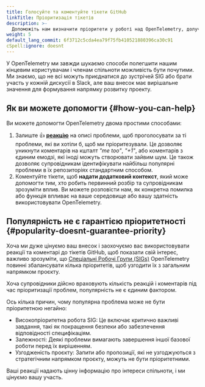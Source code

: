 ```yaml
---
title: Голосуйте та коментуйте тікети GitHub
linkTitle: Пріоритизація тікетів
description: >-
  Допоможіть нам визначити пріоритети у роботі над OpenTelemetry, долучившись до обговорення тікетів на GitHub за допомогою ваших голосів та коментарів.
weight: 5
default_lang_commit: 6f3712c5cda4ea79f75fb410521880396ca30c91
cSpell:ignore: doesnt
---
```


У OpenTelemetry ми завжди шукаємо способи полегшити нашим кінцевим користувачам і членам спільноти можливість бути почутими. Ми знаємо, що не всі можуть приєднатися до зустрічей SIG або брати участь у кожній дискусії в Slack, але ваш внесок має вирішальне значення для формування напрямку розвитку проекту.

## Як ви можете допомогти {#how-you-can-help}

Ви можете допомогти OpenTelemetry двома простими способами:

1. Залиште 👍 **[реакцію](https://github.blog/news-insights/product-news/add-reactions-to-pull-requests-issues-and-comments/)** на описі проблеми, щоб проголосувати за ті проблеми, які ви хотіли б, щоб ми пріоритезували. Це дозволяє уникнути коментарів на кшталт _"me too"_, _"+1"_, або коментарів з єдиним емодзі, які іноді можуть створювати зайвим шум. Це також дозволяє супровідникам ідентифікувати найбільш популярні проблеми в їх репозиторіях стандартним способом.
2. Коментуйте тікети, щоб **надати додатковий контекст**, який може допомогти тим, хто робить первинний розбір та супровідникам зрозуміти вплив. Ви можете розповісти нам, як конкретна помилка або функція впливає на ваше середовище або вашу здатність використовувати OpenTelemetry.

## Популярність не є гарантією пріоритетності {#popularity-doesnt-guarantee-priority}

Хоча ми дуже цінуємо ваш внесок і заохочуємо вас використовувати реакції та коментарі до тікетів GitHub, щоб показати свій інтерес, важливо зрозуміти, що [Спеціальні Робочі Групи (SIGs)](https://github.com/open-telemetry/community#special-interest-groups) OpenTelemetry повинні збалансувати кілька пріоритетів, щоб узгодити їх з загальним напрямком проєкту.

Хоча супровідники дійсно враховують кількість реакцій і коментарів під час пріоритизації проблем, популярність не є єдиним фактором.

Ось кілька причин, чому популярна проблема може не бути пріоритетною негайно:

- Високопріоритетна робота SIG: Це включає критично важливі завдання, такі як покращення безпеки або забезпечення відповідності специфікаціям.
- Залежності: Деякі проблеми вимагають завершення іншої базової роботи перед їх вирішенням.
- Узгодженість проєкту: Запити або пропозиції, які не узгоджуються з стратегічним напрямком проєкту, можуть не бути пріоритетними.

Ваші реакції надають цінну інформацію про інтереси спільноти, і ми цінуємо вашу участь.
